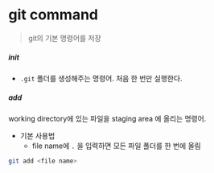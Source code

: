 # git command

> git의 기본 명령어를 저장







##### init

- `.git` 폴더를 생성해주는 명령어. 처음 한 번만 실행한다.



##### add

working directory에 있는 파일을 staging area 에 올리는 명령어.



- 기본 사용법
  - file name에 `.` 을 입력하면 모든 파일 폴더를 한 번에 올림

```bash
git add <file name>
```

